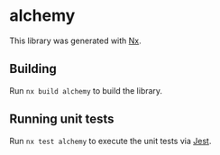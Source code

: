 # alchemy

This library was generated with [Nx](https://nx.dev).

## Building

Run `nx build alchemy` to build the library.

## Running unit tests

Run `nx test alchemy` to execute the unit tests via [Jest](https://jestjs.io).
